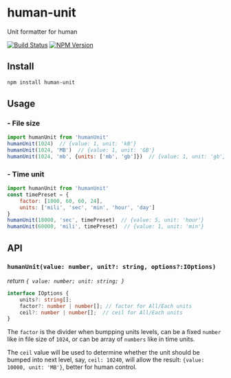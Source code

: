 # human-unit
Unit formatter for human

[![Build Status](https://travis-ci.org/futurist/human-unit.svg?branch=master)](https://travis-ci.org/futurist/human-unit)
[![NPM Version](https://img.shields.io/npm/v/human-unit.svg)](https://www.npmjs.com/package/human-unit)

## Install
```sh
npm install human-unit
```

## Usage

### - File size

```js
import humanUnit from 'humanUnit'
humanUnit(1024)  // {value: 1, unit: 'kB'}
humanUnit(1024, 'MB')  // {value: 1, unit: 'GB'}
humanUnit(1024, 'mb', {units: ['mb', 'gb']})  // {value: 1, unit: 'gb'}
```

### - Time unit
```js
import humanUnit from 'humanUnit'
const timePreset = {
    factor: [1000, 60, 60, 24],
    units: ['mili', 'sec', 'min', 'hour', 'day']
}
humanUnit(18000, 'sec', timePreset)  // {value: 5, unit: 'hour'}
humanUnit(60000, 'mili', timePreset)  // {value: 1, unit: 'min'}
```

## API

### `humanUnit(value: number, unit?: string, options?:IOptions)`
*return `{ value: number; unit: string; }`*

```ts
interface IOptions {
    units?: string[];
    factor?: number | number[]; // factor for All/Each units
    ceil?: number | number[];  // ceil for All/Each units
}
```

The `factor` is the divider when bumpping units levels, can be a fixed `number` like in file size of `1024`, or can be array of `numbers` like in time units.

The `ceil` value will be used to determine whether the unit should be bumped into next level, say, `ceil: 10240`, will allow the result: `{value: 10000, unit: 'MB'}`, better for human control.

